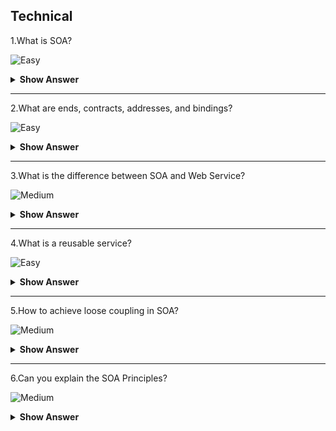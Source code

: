 ## Technical

1.What is SOA?

![Easy](https://raw.githubusercontent.com/revaturelabs/interviewquestions/aef8eff919a3b083089641381ed9a9101ed21fba/ComplexityTags/simple%20(2).svg)

<details markdown="1"> <summary> <b> Show Answer </b> </summary>

<blockquote markdown="1"> 

SOA is an architecture for building applications using reusable, interoperable services which have well-defined business functionalities and can be orchestrated to achieve a specific functionality by utilizing them together.

</blockquote>

</details>

---

2.What are ends, contracts, addresses, and bindings?

![Easy](https://raw.githubusercontent.com/revaturelabs/interviewquestions/aef8eff919a3b083089641381ed9a9101ed21fba/ComplexityTags/simple%20(2).svg)

<details markdown="1"> <summary> <b> Show Answer </b> </summary>

<blockquote markdown="1"> 

- The service can be made available to clients from different ends.All these services must be exposed through one of these ends.

The end will consist of the following:

- **Contract**: It is an agreement that is agreed upon between two parties.It defines how clients are expected to communicate.It specifies the different parameters and returns values that are to be used.
- **Address**: This specifies where a user can find a service.There is an address URL that points to the location of services.
- **Binding**: This determines how to access the end.It specifies the process for communication and how it is to be done.

</blockquote>

</details>

---

3.What is the difference between SOA and Web Service?

![Medium](https://raw.githubusercontent.com/revaturelabs/interviewquestions/aef8eff919a3b083089641381ed9a9101ed21fba/ComplexityTags/Medium%20(2).svg)

<details markdown="1"> <summary> <b> Show Answer </b> </summary>

<blockquote markdown="1"> 

Service Oriented Architecture, as the name says is an architectural concept which focuses on having different services communicating with each other to carry out a bigger job.

Thus, a web service is a basic building block in an SOA.When multiple services are combined, we have an application that falls under SOA.

The best example would be any big application which uses Amazon Web Services where you have distinct server instances for your business logic, data hosting and load-balancing requests.Each instance provides its own unique service like load balancer distributes load, and business logic transforms user input and processes it with its logic which in turn provides this transformed data to the database instance for storing.

</blockquote>

</details>

---

4.What is a reusable service?

![Easy](https://raw.githubusercontent.com/revaturelabs/interviewquestions/aef8eff919a3b083089641381ed9a9101ed21fba/ComplexityTags/simple%20(2).svg)

<details markdown="1"> <summary> <b> Show Answer </b> </summary>

<blockquote markdown="1"> 

It is an autonomous, reusable, discoverable, stateless functionality that has the necessary granularity, and can be part of a composite application or a composite service.A reusable service should be identified with a business activity described by the service specifications (design-time contract).

</blockquote>

</details>

---

5.How to achieve loose coupling in SOA? 

![Medium](https://raw.githubusercontent.com/revaturelabs/interviewquestions/aef8eff919a3b083089641381ed9a9101ed21fba/ComplexityTags/Medium%20(2).svg)

<details markdown="1"> <summary> <b> Show Answer </b> </summary>

<blockquote markdown="1"> 

- To achieve loose coupling, you can use a service interface like WSDL for a SOAP web service.To limit the dependency, we can hide the service implementation from the consumer.
- Loose coupling can be handled by encapsulating different functionalities in a way which it will limit the impact of changes to the implementation of different service interfaces.
- We may even have to change the interface and manage versioning without impacting the customers.Also, one can manage multiple security constraints, multiple means of transport, and other specifications.

</blockquote>

</details>

---

6.Can you explain the SOA Principles?

![Medium](https://raw.githubusercontent.com/revaturelabs/interviewquestions/aef8eff919a3b083089641381ed9a9101ed21fba/ComplexityTags/Medium%20(2).svg)

<details markdown="1"> <summary> <b> Show Answer </b> </summary>

<blockquote markdown="1">

- **Standardized service contract**: Services adhere to a communications agreement, as defined collectively by one or more service-description documents.
- **Service loose coupling**: Services maintain a relationship that minimizes dependencies and only requires that they maintain an awareness of each other.
- **Service abstraction**: Beyond descriptions in the service contract, services hide logic from the outside world.
- **Service reusability**: Logic is divided into services with the intention of promoting reuse.
- **Service autonomy**: Services have control over the logic they encapsulate.
- **Service statelessness**: Services minimize resource consumption by deferring the management of state information when necessary.
- **Service discoverability**: Services are supplemented with communicative metadata by which they can be effectively discovered and interpreted.
- **Service composability**: Services are effective composition participants, regardless of the size and complexity of the composition.

</blockquote>

</details>

